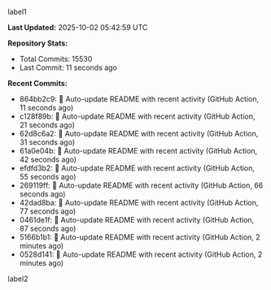 
label1 
<!-- ACTIVITY_START -->
**Last Updated:** 2025-10-02 05:42:59 UTC

**Repository Stats:**
- Total Commits: 15530
- Last Commit: 11 seconds ago

**Recent Commits:**
- 864bb2c9: 🤖 Auto-update README with recent activity (GitHub Action, 11 seconds ago)
- c128f89b: 🤖 Auto-update README with recent activity (GitHub Action, 21 seconds ago)
- 62d8c6a2: 🤖 Auto-update README with recent activity (GitHub Action, 31 seconds ago)
- 61a0e04b: 🤖 Auto-update README with recent activity (GitHub Action, 42 seconds ago)
- efdfd3b2: 🤖 Auto-update README with recent activity (GitHub Action, 55 seconds ago)
- 269119ff: 🤖 Auto-update README with recent activity (GitHub Action, 66 seconds ago)
- 42dad8ba: 🤖 Auto-update README with recent activity (GitHub Action, 77 seconds ago)
- 0461de1f: 🤖 Auto-update README with recent activity (GitHub Action, 87 seconds ago)
- 5166b1b1: 🤖 Auto-update README with recent activity (GitHub Action, 2 minutes ago)
- 0528d141: 🤖 Auto-update README with recent activity (GitHub Action, 2 minutes ago)
<!-- ACTIVITY_END -->

label2

